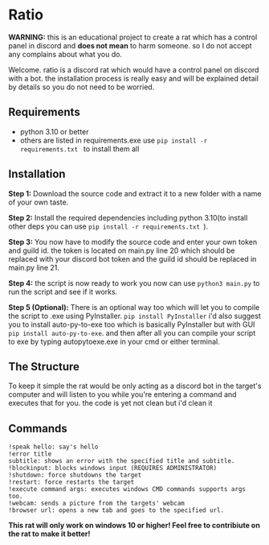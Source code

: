 # Ratio 
**WARNING:** this is an educational project to create a rat which has a control panel in discord and **does not mean** to harm someone. so I do not accept any complains about what you do. 

Welcome. ratio is a discord rat which would have a control panel on discord with a bot.
the installation process is really easy and will be explained detail by details so you do not need to be worried.

## Requirements
* python 3.10 or better
* others are listed in requirements.exe use `pip install -r requirements.txt ` to install them all

## Installation
**Step 1:** Download the source code and extract it to a new folder with a name of your own taste.

**Step 2:** Install the required dependencies including python 3.10(to install other deps you can use `pip install -r requirements.txt `).

**Step 3:** You now have to modify the source code and enter your own token and guild id. the token is located on main.py line 20 which should be replaced with your discord bot token and the guild id should be replaced in main.py line 21.

**Step 4:** the script is now ready to work you now can use 
```python3 main.py``` to run the script and see if it works.

**Step 5 (Optional):** There is an optional way too which will let you to compile the script to .exe using PyInstaller.
`pip install PyInstaller` i'd also suggest you to install auto-py-to-exe too which is basically PyInstaller but with GUI `pip install auto-py-to-exe`.
and then after all you can compile your script to exe by typing autopytoexe.exe in your cmd or either terminal.

## The Structure
To keep it simple the rat would be only acting as a discord bot in the target's computer and will listen to you while you're entering a command and executes that for you.
the code is yet not clean but i'd clean it

## Commands
```
!speak hello: say's hello
!error title
subtitle: shows an error with the specified title and subtitle.
!blockinput: blocks windows input (REQUIRES ADMINISTRATOR)
!shutdown: force shutdowns the target
!restart: force restarts the target
!execute command args: executes windows CMD commands supports args too.
!webcam: sends a picture from the targets' webcam
!browser url: opens a new tab and goes to the specified url.
```

**This rat will only work on windows 10 or higher!
Feel free to contribiute on the rat to make it better!**